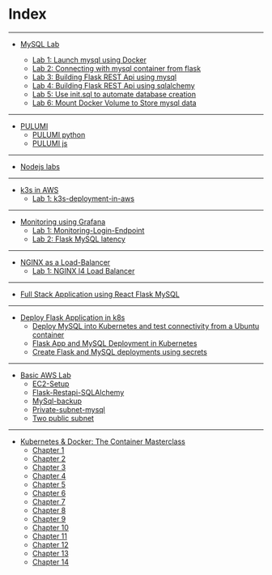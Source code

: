 # Index
---
- [MySQL Lab](https://github.com/Konami33/poridhi.io.intern/tree/main/MySQL-Lab)

    - [Lab 1: Launch mysql using Docker](https://github.com/Konami33/poridhi.io.intern/blob/main/MySQL-Lab/1/README.md)
    - [Lab 2: Connecting with mysql container from flask](https://github.com/Konami33/poridhi.io.intern/blob/main/MySQL-Lab/2/README.md)
    - [Lab 3: ⁠Building Flask REST Api using mysql](https://github.com/Konami33/poridhi.io.intern/blob/main/MySQL-Lab/1/README.md)
    - [⁠Lab 4: Building Flask REST Api using sqlalchemy](https://github.com/Konami33/poridhi.io.intern/blob/main/MySQL-Lab/3/README.md)
    - [Lab 5: Use init.sql to automate database creation](https://github.com/Konami33/poridhi.io.intern/blob/main/MySQL-Lab/4/README.md)
    - [Lab 6: Mount Docker Volume to Store mysql data](https://github.com/Konami33/poridhi.io.intern/blob/main/MySQL-Lab/5/README.md)
---
-  [PULUMI](https://github.com/Konami33/poridhi.io.intern/tree/main/PULUMI)
    - [PULUMI python](https://github.com/Konami33/poridhi.io.intern/tree/main/PULUMI/PULUMI%20python)
    - [PULUMI js](https://github.com/Konami33/poridhi.io.intern/tree/main/PULUMI/PULUMI%20js)
---
- [Nodejs labs](https://github.com/Konami33/poridhi.io.intern/tree/main/Nodejs%20labs)
---
- [k3s in AWS](https://github.com/Konami33/poridhi.io.intern/tree/main/k3s%20in%20AWS)
    - [Lab 1: k3s-deployment-in-aws]()
---
- [Monitoring using Grafana](https://github.com/Konami33/poridhi.io.intern/tree/main/Monitoring%20using%20Grafana)
    - [Lab 1: Monitoring-Login-Endpoint]()
    - [Lab 2: Flask MySQL latency]()
---
- [NGINX as a Load-Balancer](https://github.com/Konami33/poridhi.io.intern/tree/main/NGINX%20as%20a%20Load-Balancer)
    - [Lab 1: NGINX l4 Load Balancer]()
---
- [Full Stack Application using React Flask MySQL](https://github.com/Konami33/poridhi.io.intern/tree/main/Full%20Stack%20Application%20using%20React%20flask%20MySQL)
---
- [Deploy Flask Application in k8s](https://github.com/Konami33/poridhi.io.intern/tree/main/Deploy%20Flask%20application%20in%20k8s)
    - [Deploy MySQL into Kubernetes and test connectivity from a Ubuntu container](https://github.com/Konami33/poridhi.io.intern/tree/main/Deploy%20Flask%20application%20in%20k8s/1)
    - [Flask App and MySQL Deployment in Kubernetes](https://github.com/Konami33/poridhi.io.intern/tree/main/Deploy%20Flask%20application%20in%20k8s/2)
    - [Create Flask and MySQL deployments using secrets](https://github.com/Konami33/poridhi.io.intern/tree/main/Deploy%20Flask%20application%20in%20k8s/3)
---
- [Basic AWS Lab](https://github.com/Konami33/poridhi.io.intern/tree/main/Basic%20AWS%20LAB)
    - [EC2-Setup](https://github.com/Konami33/poridhi.io.intern/tree/main/Basic%20AWS%20LAB/EC2-Setup)
    - [Flask-Restapi-SQLAlchemy](https://github.com/Konami33/poridhi.io.intern/tree/main/Basic%20AWS%20LAB/Flask-Restapi-SQLAlchemy)
    - [MySql-backup](https://github.com/Konami33/poridhi.io.intern/tree/main/Basic%20AWS%20LAB/MySql-backup)
    - [Private-subnet-mysql](https://github.com/Konami33/poridhi.io.intern/tree/main/Basic%20AWS%20LAB/Two%20public%20subnet)
    - [Two public subnet](https://github.com/Konami33/poridhi.io.intern/tree/main/Basic%20AWS%20LAB/private-subnet-mysql)
---
- [Kubernetes & Docker: The Container Masterclass](https://github.com/Konami33/poridhi.io.intern/tree/main/Kubernetes%20%26%20Docker%20-%20The%20Container%20Masterclass)
    - [Chapter 1]()
    - [Chapter 2]()
    - [Chapter 3]()
    - [Chapter 4]()  
    - [Chapter 5]()
    - [Chapter 6]()
    - [Chapter 7]()
    - [Chapter 8]()
    - [Chapter 9]()
    - [Chapter 10]()
    - [Chapter 11]()
    - [Chapter 12]()
    - [Chapter 13]()
    - [Chapter 14]()